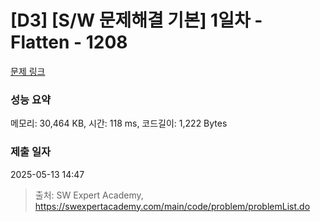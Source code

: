 # [D3] [S/W 문제해결 기본] 1일차 - Flatten - 1208 

[문제 링크](https://swexpertacademy.com/main/code/problem/problemDetail.do?contestProbId=AV139KOaABgCFAYh) 

### 성능 요약

메모리: 30,464 KB, 시간: 118 ms, 코드길이: 1,222 Bytes

### 제출 일자

2025-05-13 14:47



> 출처: SW Expert Academy, https://swexpertacademy.com/main/code/problem/problemList.do